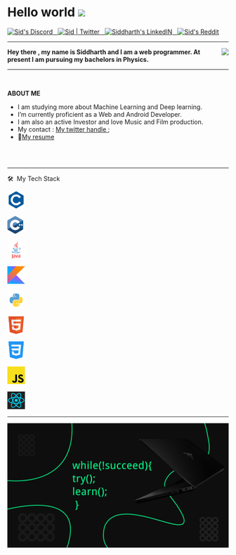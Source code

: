 

<h1>Hello world <img src="https://media.giphy.com/media/o4JQKVa6jHuCxlp2yU/giphy.gif" width="57px"></h1>


<a href="https://discord.gg/4QEKhWr">
  <img alt="Sid's Discord" width="30px" src="https://raw.githubusercontent.com/peterthehan/peterthehan/master/assets/discord.svg" />
  &nbsp;
</a>
<a href="https://twitter.com/Sid_1_">
  <img alt="Sid | Twitter" width="30px" src="https://raw.githubusercontent.com/peterthehan/peterthehan/master/assets/twitter.svg" />
  &nbsp;
</a>
<a href="linkedin.com/in/siddharth-shukla-63b29b1b5">
  <img alt="Siddharth's LinkedIN" width="30px" src="https://raw.githubusercontent.com/peterthehan/peterthehan/master/assets/linkedin.svg" />
  &nbsp;
</a>
<a href="https://www.reddit.com/user/CrucifiedCrusader/">
  <img alt="Sid's Reddit" width="30px" src="https://raw.githubusercontent.com/peterthehan/peterthehan/master/assets/reddit.svg" />
</a>

---

<!--![iMAGE](https://data.whicdn.com/images/295908267/original.gif)-->

<img align=right src="https://data.whicdn.com/images/295908267/original.gif">

**Hey there , my name is Siddharth and I am a web programmer. At present I am pursuing my bachelors in Physics.**

<!-- ![This is Wallpaper](https://cdnb.artstation.com/p/assets/images/images/014/281/887/original/brandon-ellis-cyber.gif?1543324220) -->


---

<br>


**ABOUT ME**

- I am studying more about Machine Learning and Deep learning.
- I’m currently proficient as a  Web and Android Developer.
- I am also an active Investor and love Music and Film production.
- My contact : [My twitter handle ](https://twitter.com/Sid_1_);
- 📝[My resume](https://drive.google.com/file/d/1qphGnoEWL4nyXjfNtHiXFgcYt3fkMEcO/view?usp=sharing)

<br><br>

---

<p>🛠 &nbsp;My Tech Stack</p>

<code><img height="40" src="png icons/c only.png"> </code>

<code><img height="40" src="png icons/c++.png"></code>

<code><img height="40" src="png icons/java.png"></code>

<code><img height="40" src="png icons/kotlin.png"></code>

<code><img height="40" src="png icons/python.png"></code>

<code><img height="40" src="png icons/html.png"></code>

<code><img height="40" src="png icons/css.png"></code>

<code><img height="40" src="png icons/javascript.png"></code>

<code><img height="40" src="png icons/react.png"></code>

---

<img align="left" width="560px" src="poster.png">



